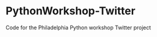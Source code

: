 PythonWorkshop-Twitter
======================

Code for the Philadelphia Python workshop Twitter project
